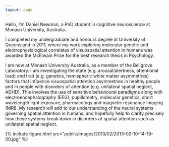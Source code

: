 ```yaml
---
layout: page
---
```


Hello, I’m Daniel Newman, a PhD student in cognitive neuroscience at Monash University, Australia.

I completed my undergraduate and honours degree at University of Queensland in 2011, where my work exploring molecular genetic and electrophysiological correlates of visuospatial attention in humans was awarded the McElwain Prize for the best research thesis in Psychology.

I am now at Monash University Australia, as a member of the Bellgrove Laboratory. I am investigating the state (e.g. arousal/alertness, attentional load) and trait (e.g. genetics, hemispheric white matter asymmetries) factors that influence visuospatial attention asymmetries in healthy people and in people with disorders of attention (e.g. unilateral spatial neglect, ADHD). This involves the use of sensitive behavioural paradigms along with electroencephalography (EEG), pupillometry, molecular genetics, short wavelength light exposure, pharmacology and magnetic resonance imaging (MRI). My research will add to our understanding of the neural systems governing spatial attention in humans, and hopefully help to clarify precisely how these systems break down in disorders of spatial attention such as unilateral spatial neglect.

{% include figure.html src="public/images/2013/02/2013-02-10-14-19-00.jpg" %}
